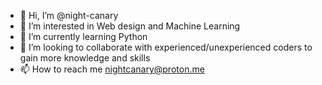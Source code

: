 - 👋 Hi, I’m @night-canary
- 👀 I’m interested in Web design and Machine Learning
- 🌱 I’m currently learning Python
- 💞️ I’m looking to collaborate with experienced/unexperienced coders to gain more knowledge and skills
- 📫 How to reach me nightcanary@proton.me



